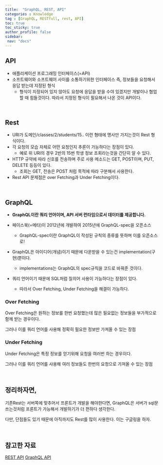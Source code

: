 ```yaml
---
title:  "GraphQL, REST, API"  
categories : Knowledge
tag : [GraphQL, RESTfull, rest, API]  
toc: true  
toc_sticky: true  
author_profile: false  
sidebar:  
 nav: "docs"    
---
```


## API

* 애플리케이션 프로그래밍 인터페이스(=API)
* 소프트웨어와 소프트웨어 사이를 소통하기위한 인터페이스
  즉, 정보들을 요청해서 응답 받는데 지정된 형식
  * 형식이 지정되어 있지 않아도 요청에 응답을 받을 수야 있겠지만 개발이나 협업할 때 힘들것이다. 따라서 지정된 형식이 필요해서 나온 것이 API이다.

<br>

## Rest

* URI가 도메인/classes/2/students/15.. 이런 형태에 명사만 가지는것이 Rest 형식이다.
* 각 요청의 모습 자체로 어떤 요청인지 추론이 가능하다는 장점이 있다.
  * 예로 위 URI의 경우 2반의 15번 학생 정보 조회라는것을 간단히 알 수 있다.
* HTTP 규약에 따라 신호를 전송하며 주로 사용 메소드는 GET, POST이며, PUT, DELETE 등등이 있다.
  * 조회는 GET, 전송은 POST 처럼 목적에 따라 구분해서 사용한다.
* Rest API 문제점은 over Fetching과 Under Fetching이다.

<br>

## GraphQL

* **GraphQL이란 쿼리 언어이며, API 서버 런타임으로서 데이터를 제공합니다.**

* 페이스북(=메타)이 2012년에 개발하여 2015년에 GraphQL-spec을 오픈소스
  * GraphQL-spec이란 GraphQL이 작성된 규칙의 종류를 뜻하며 이를 오픈소스로!
* GraphQL은 아이디어(개념)이기 때문에 다운받을 수 있는건 implementation(구현)뿐이다.
  * implementations는 GraphQL의 spec규칙을 코드로 바꿔준 것이다.
* 쿼리 언어이기 때문에 SQL처럼 질의어 사용이 가능하다는 장점이 있다.
  * 따라서 Over Fetching, Under Fetching을 해결이 가능하다.

### Over Fetching

Over Fetching은 원하는 정보를 한번 요청했는데 많은 필요없는 정보들을 부가적으로 함께 받는 경우이다.

그러나 이를 쿼리 언어를 사용해 정확히 필요한 정보만 가져올 수 있는 장점



### Under Fetching

Under Fetching은 특정 정보를 얻기위해 요청을 여러번 하는 경우이다.

그러나 이를 쿼리 언어를 사용해 여러 정보들도 한번의 요청으로 가져올 수 있는 장점

<br>

## 정리하자면,

기존Rest는 서버쪽에 맞추어서 프론트가 개발을 해야한다면, 
GraphQL은 서버가 sql문 쓰는것처럼 프론트가 가능해서 개발하기가 더 편하다 생각한다.

다만, 단점들도 있기 때문에 아직까지도 Rest를 많이 사용한다. 이는 구글링을 하자.

<br>

## 참고한 자료

[REST API](https://www.youtube.com/watch?v=iOueE9AXDQQ)
[GraphQL API](https://www.youtube.com/watch?v=N-81mS2vldIa)
